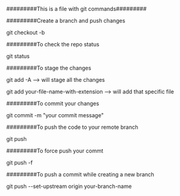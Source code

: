 #########This is a file with git commands#########

#########Create a branch and push changes 

git checkout -b <branch-name>

#########To check the repo status 

git status

#########To stage the changes 

git add -A --> will stage all the changes 

git add your-file-name-with-extension --> will add that specific file

#########To commit your changes 

git commit -m "your commit message"

#########To push the code to your remote branch

git push 

#########To force push your commt 

git push -f

#########To push a commit while creating a new branch  

git push --set-upstream origin your-branch-name